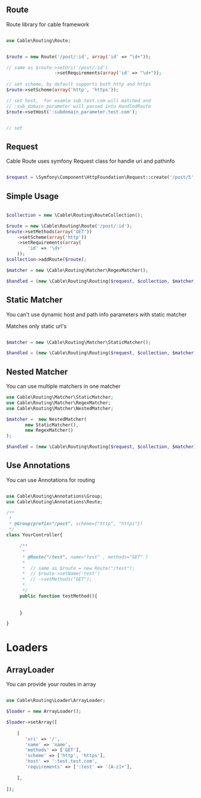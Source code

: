 ## Route
Route library for cable framework

```php

use Cable\Routing\Route;


$route = new Route('/post/:id', array('id' => "\d+"));

// same as $route->setUri('/post/:id')
                  ->setRequirements(array('id' => "\d+"));
   
// set scheme, by default supports both http and https
$route->setScheme(array('http', 'https'));

// set host,  for examle sub.test.com will matched and
// :sub_domain parameter will passed into HandledRoute
$route->setHost(':subdomain_parameter.test.com');


// set 
```

## Request

 Cable Route uses symfony Request class for handle uri and pathinfo
 
 
```php

$request = \Symfony\Component\HttpFoundation\Request::create('/post/5', 'GET');

```

## Simple Usage


```php

$collection = new \Cable\Routing\RouteCollection();

$route = new \Cable\Routing\Route('/post/:id');
$route->setMethods(array('GET'))
    ->setScheme(array('http'))
    ->setRequirements(array(
        'id' => '\d+'
    ));
$collection->addRoute($route);

$matcher = new \Cable\Routing\Matcher\RegexMatcher();

$handled = (new \Cable\Routing\Routing($request, $collection, $matcher))->handle();

```




## Static Matcher

You can't use dynamic host and path info parameters with static matcher


Matches only static url's

```php 

$matcher = new \Cable\Routing\Matcher\StaticMatcher();

$handled = (new \Cable\Routing\Routing($request, $collection, $matcher))->handle();

```

## Nested Matcher

You can use multiple matchers in one matcher


```php
use Cable\Routing\Matcher\StaticMatcher;
use Cable\Routing\Matcher\RegexMatcher;
use Cable\Routing\Matcher\NestedMatcher;

$matcher =  new NestedMatcher(
       new StaticMatcher(),
       new RegexMatcher()
);

$handled = (new \Cable\Routing\Routing($request, $collection, $matcher))->handle();

```


## Use Annotations

You can use Annotations for routing

```php 

use Cable\Routing\Annotations\Group;
use Cable\Routing\Annotations\Route;

/**
 *
 * @Group(prefix="/post", scheme={"http", "https"})
 */
class YourController{

     /**
      *
      * @Route("/test", name="test" , methods="GET" )
      *
      *  // same as $route = new Route("/test");
      *  // $route->setName('test')
      *  // ->setMethods("GET");
      *
      */
     public function testMethod(){
     
     
     }

}

```


# Loaders

## ArrayLoader

You can provide your routes in array

```php 

use Cable\Routing\Loader\ArrayLoader;

$loader = new ArrayLoader();

$loader->setArray([
  
    [
       'uri' => '/',
       'name' => 'name',
       'methods' => ['GET'],
       'scheme' => ['http', 'https'],
       'host' => ':test.test.com',
       'requirements' => [':test' => '[A-z]+'],
   
    ],
   
]);

```


